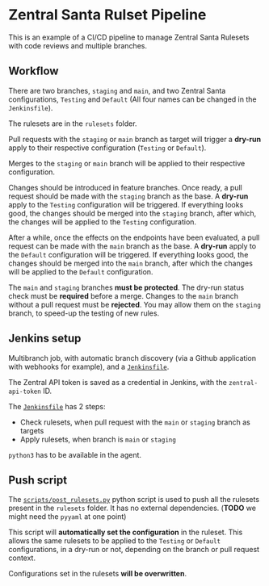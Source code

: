 # Zentral Santa Rulset Pipeline

This is an example of a CI/CD pipeline to manage Zentral Santa Rulesets with code reviews and multiple branches.

## Workflow

There are two branches, `staging` and `main`, and two Zentral Santa configurations, `Testing` and `Default` (All four names can be changed in the `Jenkinsfile`).

The rulesets are in the `rulesets` folder.

Pull requests with the `staging` or `main` branch as target will trigger a **dry-run** apply to their respective configuration (`Testing` or `Default`).

Merges to the `staging` or `main` branch will be applied to their respective configuration.

Changes should be introduced in feature branches. Once ready, a pull request should be made with the `staging` branch as the base. A **dry-run** apply to the `Testing` configuration will be triggered. If everything looks good, the changes should be merged into the `staging` branch, after which, the changes will be applied to the `Testing` configuration.

After a while, once the effects on the endpoints have been evaluated, a pull request can be made with the `main` branch as the base. A **dry-run** apply to the `Default` configuration will be triggered. If everything looks good, the changes should be merged into the `main` branch, after which the changes will be applied to the `Default` configuration.

The `main` and `staging` branches **must be protected**. The dry-run status check must be **required** before a merge. Changes to the `main` branch without a pull request must be **rejected**. You may allow them on the `staging` branch, to speed-up the testing of new rules.

## Jenkins setup

Multibranch job, with automatic branch discovery (via a Github application with webhooks for example), and a [`Jenkinsfile`](Jenkinsfile).

The Zentral API token is saved as a credential in Jenkins, with the `zentral-api-token` ID.

The [`Jenkinsfile`](Jenkinsfile) has 2 steps:

- Check rulesets, when pull request with the `main` or `staging` branch as targets
- Apply rulesets, when branch is `main` or `staging`

`python3` has to be available in the agent.

## Push script

The [`scripts/post_rulesets.py`](scripts/post_rulesets.py) python script is used to push all the rulesets present in the `rulesets` folder. It has no external dependencies. (**TODO** we might need the `pyyaml` at one point)

This script will **automatically set the configuration** in the ruleset. This allows the same rulesets to be applied to the `Testing` or `Default` configurations, in a dry-run or not, depending on the branch or pull request context.

Configurations set in the rulesets **will be overwritten**.
